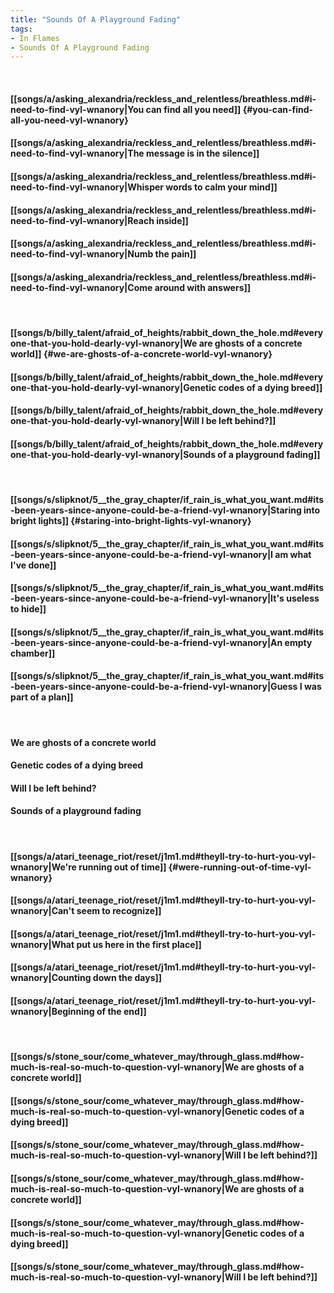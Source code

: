 ```yaml
---
title: "Sounds Of A Playground Fading"
tags:
- In Flames
- Sounds Of A Playground Fading
---
```

&nbsp;
#### [[songs/a/asking_alexandria/reckless_and_relentless/breathless.md#i-need-to-find-vyl-wnanory|You can find all you need]] {#you-can-find-all-you-need-vyl-wnanory}
#### [[songs/a/asking_alexandria/reckless_and_relentless/breathless.md#i-need-to-find-vyl-wnanory|The message is in the silence]]
#### [[songs/a/asking_alexandria/reckless_and_relentless/breathless.md#i-need-to-find-vyl-wnanory|Whisper words to calm your mind]]
#### [[songs/a/asking_alexandria/reckless_and_relentless/breathless.md#i-need-to-find-vyl-wnanory|Reach inside]]
#### [[songs/a/asking_alexandria/reckless_and_relentless/breathless.md#i-need-to-find-vyl-wnanory|Numb the pain]]
#### [[songs/a/asking_alexandria/reckless_and_relentless/breathless.md#i-need-to-find-vyl-wnanory|Come around with answers]]
&nbsp;
#### [[songs/b/billy_talent/afraid_of_heights/rabbit_down_the_hole.md#everyone-that-you-hold-dearly-vyl-wnanory|We are ghosts of a concrete world]] {#we-are-ghosts-of-a-concrete-world-vyl-wnanory}
#### [[songs/b/billy_talent/afraid_of_heights/rabbit_down_the_hole.md#everyone-that-you-hold-dearly-vyl-wnanory|Genetic codes of a dying breed]]
#### [[songs/b/billy_talent/afraid_of_heights/rabbit_down_the_hole.md#everyone-that-you-hold-dearly-vyl-wnanory|Will I be left behind?]]
#### [[songs/b/billy_talent/afraid_of_heights/rabbit_down_the_hole.md#everyone-that-you-hold-dearly-vyl-wnanory|Sounds of a playground fading]]
&nbsp;
#### [[songs/s/slipknot/5__the_gray_chapter/if_rain_is_what_you_want.md#its-been-years-since-anyone-could-be-a-friend-vyl-wnanory|Staring into bright lights]] {#staring-into-bright-lights-vyl-wnanory}
#### [[songs/s/slipknot/5__the_gray_chapter/if_rain_is_what_you_want.md#its-been-years-since-anyone-could-be-a-friend-vyl-wnanory|I am what I've done]]
#### [[songs/s/slipknot/5__the_gray_chapter/if_rain_is_what_you_want.md#its-been-years-since-anyone-could-be-a-friend-vyl-wnanory|It's useless to hide]]
#### [[songs/s/slipknot/5__the_gray_chapter/if_rain_is_what_you_want.md#its-been-years-since-anyone-could-be-a-friend-vyl-wnanory|An empty chamber]]
#### [[songs/s/slipknot/5__the_gray_chapter/if_rain_is_what_you_want.md#its-been-years-since-anyone-could-be-a-friend-vyl-wnanory|Guess I was part of a plan]]
&nbsp;
#### We are ghosts of a concrete world
#### Genetic codes of a dying breed
#### Will I be left behind?
#### Sounds of a playground fading
&nbsp;
#### [[songs/a/atari_teenage_riot/reset/j1m1.md#theyll-try-to-hurt-you-vyl-wnanory|We're running out of time]] {#were-running-out-of-time-vyl-wnanory}
#### [[songs/a/atari_teenage_riot/reset/j1m1.md#theyll-try-to-hurt-you-vyl-wnanory|Can't seem to recognize]]
#### [[songs/a/atari_teenage_riot/reset/j1m1.md#theyll-try-to-hurt-you-vyl-wnanory|What put us here in the first place]]
#### [[songs/a/atari_teenage_riot/reset/j1m1.md#theyll-try-to-hurt-you-vyl-wnanory|Counting down the days]]
#### [[songs/a/atari_teenage_riot/reset/j1m1.md#theyll-try-to-hurt-you-vyl-wnanory|Beginning of the end]]
&nbsp;
#### [[songs/s/stone_sour/come_whatever_may/through_glass.md#how-much-is-real-so-much-to-question-vyl-wnanory|We are ghosts of a concrete world]]
#### [[songs/s/stone_sour/come_whatever_may/through_glass.md#how-much-is-real-so-much-to-question-vyl-wnanory|Genetic codes of a dying breed]]
#### [[songs/s/stone_sour/come_whatever_may/through_glass.md#how-much-is-real-so-much-to-question-vyl-wnanory|Will I be left behind?]]
#### [[songs/s/stone_sour/come_whatever_may/through_glass.md#how-much-is-real-so-much-to-question-vyl-wnanory|We are ghosts of a concrete world]]
#### [[songs/s/stone_sour/come_whatever_may/through_glass.md#how-much-is-real-so-much-to-question-vyl-wnanory|Genetic codes of a dying breed]]
#### [[songs/s/stone_sour/come_whatever_may/through_glass.md#how-much-is-real-so-much-to-question-vyl-wnanory|Will I be left behind?]]

